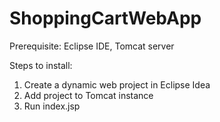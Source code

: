 # ShoppingCartWebApp
Prerequisite:
Eclipse IDE,
Tomcat server

Steps to install:
1. Create a dynamic web project in Eclipse Idea
2. Add project to Tomcat instance
3. Run index.jsp
